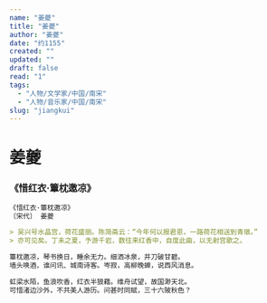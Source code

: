 ```yaml
---
name: "姜夔"
title: "姜夔"
author: "姜夔"
date: "约1155"
created: ""
updated: ""
draft: false
read: "1"
tags: 
  - "人物/文学家/中国/南宋"
  - "人物/音乐家/中国/南宋"
slug: "jiangkui"
---
```


# 姜夔

### 《惜红衣·簟枕邀凉》

```markdown
《惜红衣·簟枕邀凉》
〔宋代〕 姜夔

> 吴兴号水晶宫，荷花盛丽。陈简斋云：“今年何以报君恩，一路荷花相送到青墩。”
> 亦可见矣。丁未之夏，予游千岩，数往来红香中，自度此曲，以无射宫歌之。

簟枕邀凉，琴书换日，睡余无力。细洒冰泉，并刀破甘碧。
墙头唤酒，谁问讯、城南诗客。岑寂，高柳晚蝉，说西风消息。

虹梁水陌，鱼浪吹香，红衣半狼藉。维舟试望，故国渺天北。
可惜渚边沙外，不共美人游历。问甚时同赋，三十六陂秋色？
```
